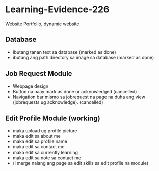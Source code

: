 # Learning-Evidence-226
Website Portfolio, dynamic website

## Database
- ibutang tanan text sa database (marked as done)
- ibutang ang path directory sa image sa database (marked as done)



## Job Request Module
- Webpage design
- Button na naay mark as done or acknowledged (cancelled)
- Navigation bar mismo sa jobrequest na page na duha ang view (jobrequests ug acknowledge). (cancelled)

## Edit Profile Module (working)
- maka upload ug profile picture
- maka edit sa about me
- maka edit sa profile name
- maka edit sa contact me
- maka edit sa currently learning
- maka edit sa note sa contact me
- (i merge nalang ang page sa edit skills sa edit profile na module)
